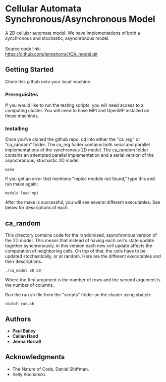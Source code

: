 # Cellular Automata Synchronous/Asynchronous Model

A 2D cellular automata model. We have implementations of both a synchronous and stochastic, asynchronous model. 
<br />
<br /> Source code link: 
<br /> https://github.com/jennahorrall/CA_model.git

## Getting Started

Clone this github onto your local machine. 

### Prerequisites

If you would like to run the testing scripts, you will need access to a computing cluster. You will need to have MPI and OpenMP installed on those machines.

### Installing

Once you've cloned the github repo, cd into either the "ca_reg" or "ca_random" folder. The ca_reg folder contains both serial and parallel implementations of the synchronous 2D model. The ca_random folder contains an attempted parallel implementation and a serial version of the asynchronous, stochastic 2D model.

```
make
```

If you get an error that mentions "mpicc module not found," type this and run make again:

```
module load mpi
```


After the make is successful, you will see several different executables. See below for descriptions of each.


## ca_random
This directory contains code for the randomized, asynchronous version of the 2D model. This means that instead of having each cell's state update together synchronously, in this version each new cell update affects the computation of neighboring cells. On top of that, the cells have to be updated stochastically, or at random. Here are the different executables and their descriptions.


```
./ca_model 50 50
```



Where the first argument is the number of rows and the second argument is the number of columns.

Run the run.sh file from the "scripts" folder on the cluster using sbatch:

```
sbatch run.sh
```


## Authors

* **Paul Bailey** 
* **Callan Hand** 
* **Jenna Horrall** 



## Acknowledgments

* The Nature of Code, Daniel Shiffman.
* Kelly Kochanski.

